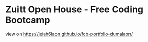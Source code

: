 # Zuitt Open House - Free Coding Bootcamp

view on https://jeiah6laon.github.io/fcb-portfolio-dumalaon/
